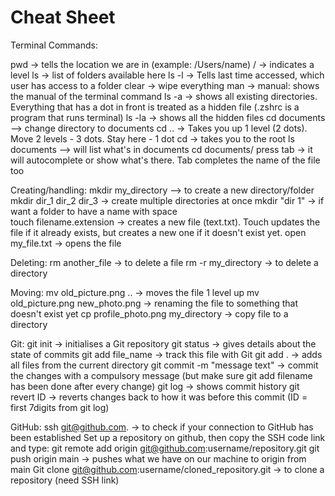# Cheat Sheet

Terminal Commands:

pwd  -> tells the location we are in   (example: /Users/name)
/  -> indicates a level 
ls  -> list of folders available here 
ls -l  -> Tells last time accessed, which user has access to a folder
clear  -> wipe everything 
man  -> manual: shows the manual of the terminal command
ls -a   -> shows all existing directories. Everything that has a dot in front is treated as a hidden file (.zshrc is a program that runs terminal) 
ls -la  -> shows all the hidden files
cd documents –> change directory to documents
cd ..  -> Takes you up 1 level (2 dots). Move 2 levels - 3 dots. Stay here - 1 dot
cd  -> takes you to the root 
ls documents  –> will list what's in documents 
cd documents/ press tab  -> it will autocomplete or show what's there. Tab completes the name of the file too

Creating/handling:
mkdir my_directory  –> to create a new directory/folder
mkdir dir_1 dir_2 dir_3 -> create multiple directories at once
mkdir "dir 1"  -> if want a folder to have a name with space  
touch filename.extension -> creates a new file (text.txt). Touch updates the file if it already exists, but creates a new one if it doesn't exist yet. 
open my_file.txt  -> opens the file 

Deleting:
rm another_file  -> to delete a file
rm -r my_directory  -> to delete a directory

Moving:
mv old_picture.png .. -> moves the file 1 level up
mv old_picture.png new_photo.png  -> renaming the file to something that doesn't exist yet
cp profile_photo.png my_directory  -> copy file to a directory

Git:
git init  -> initialises a Git repository
git status -> gives details about the state of commits
git add file_name  -> track this file with Git
git add .  -> adds all files from the current directory
git commit -m "message text" -> commit the changes with a compulsory message (but make sure git add filename has been done after every change)
git log  -> shows commit history
git revert ID  -> reverts changes back to how it was before this commit (ID = first 7digits from git log)

GitHub:
ssh git@github.com. -> to check if your connection to GitHub has been established
Set up a repository on github, then copy the SSH code link and type:
git remote add origin git@github.com:username/repository.git 
git push origin main  -> pushes what we have on our machine to origin from main
Git clone git@github.com:username/cloned_repository.git  -> to clone a repository (need SSH link)
